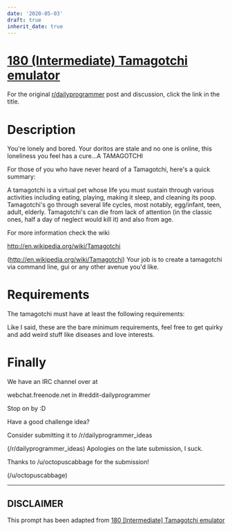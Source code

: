 ```yaml
---
date: '2020-05-03'
draft: true
inherit_date: true
---
```


# [180 (Intermediate) Tamagotchi emulator](https://www.reddit.com/r/dailyprogrammer/comments/2gryun/9172014_challenge_180_intermediate_tamagotchi/)

For the original [r/dailyprogrammer](https://www.reddit.com/r/dailyprogrammer/) post and discussion, click the link in the title.

# Description
You're lonely and bored. Your doritos are stale and no one is online, this loneliness you feel has a cure...A TAMAGOTCHI

For those of you who have never heard of a Tamagotchi, here's a quick summary:

A tamagotchi is a virtual pet whose life you must sustain through various activities including eating, playing, making it sleep, and cleaning its poop. Tamagotchi's go through several life cycles, most notably, egg/infant, teen, adult, elderly. Tamagotchi's can die from lack of attention (in the classic ones, half a day of neglect would kill it) and also from age.

For more information check the wiki

http://en.wikipedia.org/wiki/Tamagotchi

(http://en.wikipedia.org/wiki/Tamagotchi)
Your job is to create a tamagotchi via command line, gui or any other avenue you'd like.

# Requirements
The tamagotchi must have at least the following requirements:

Like I said, these are the bare minimum requirements, feel free to get quirky and add weird stuff like diseases and love interests.

# Finally
We have an IRC channel over at 

webchat.freenode.net in #reddit-dailyprogrammer

Stop on by :D

Have a good challenge idea?

Consider submitting it to /r/dailyprogrammer_ideas

(/r/dailyprogrammer_ideas)
Apologies on the late submission, I suck.

Thanks to /u/octopuscabbage for the submission!

(/u/octopuscabbage)

----
## **DISCLAIMER**
This prompt has been adapted from [180 [Intermediate] Tamagotchi emulator](https://www.reddit.com/r/dailyprogrammer/comments/2gryun/9172014_challenge_180_intermediate_tamagotchi/
)
